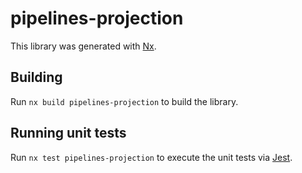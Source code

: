 # pipelines-projection

This library was generated with [Nx](https://nx.dev).

## Building

Run `nx build pipelines-projection` to build the library.

## Running unit tests

Run `nx test pipelines-projection` to execute the unit tests via [Jest](https://jestjs.io).
